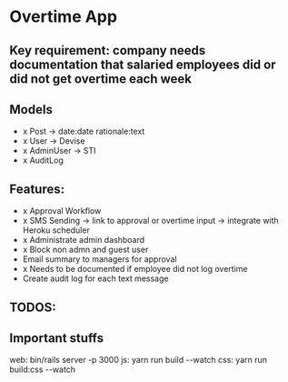 # Overtime App

## Key requirement: company needs documentation that salaried employees did or did not get overtime each week

## Models

- x Post -> date:date rationale:text
- x User -> Devise
- x AdminUser -> STI
- x AuditLog

## Features:

- x Approval Workflow
- x SMS Sending -> link to approval or overtime input -> integrate with Heroku scheduler
- x Administrate admin dashboard
- x Block non admn and guest user
- Email summary to managers for approval
- x Needs to be documented if employee did not log overtime
- Create audit log for each text message

## TODOS:

## Important stuffs

web: bin/rails server -p 3000
js: yarn run build --watch
css: yarn run build:css --watch
